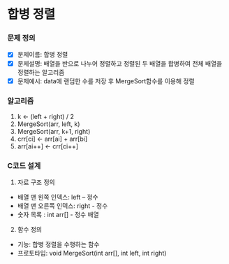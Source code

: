 # 합병 정렬

### 문제 정의
- [X] 문제이름: 합병 정렬
- [X] 문제설명: 배열을 반으로 나누어 정렬하고 정렬된 두 배열을 합병하여 전체 배열을 정렬하는 알고리즘
- [X] 문제예시: data에 랜덤한 수를 저장 후 MergeSort함수를 이용해 정렬

### 알고리즘
1. k <- (left + right) / 2
2. MergeSort(arr, left, k)
3. MergeSort(arr, k+1, right)
4. crr[ci] <- arr[ai] + arr[bi]
5. arr[ai++] <- crr[ci++]

### C코드 설계
1. 자료 구조 정의
- 배열 맨 왼쪽 인덱스: left – 정수
- 배열 맨 오른쪽 인덱스: right - 정수
- 숫자 목록 : int arr[] - 정수 배열
2. 함수 정의
- 기능: 합병 정렬을 수행하는 함수
- 프로토타입: void MergeSort(int arr[], int left, int right)
